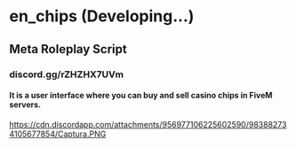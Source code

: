 # en_chips (Developing...)
## Meta Roleplay Script 
### discord.gg/rZHZHX7UVm
#### It is a user interface where you can buy and sell casino chips in FiveM servers.
https://cdn.discordapp.com/attachments/956977106225602590/983882734105677854/Captura.PNG


